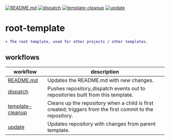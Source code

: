 [![README.md](https://github.com/jmpa-oss/root-template/actions/workflows/README.md.yml/badge.svg)](https://github.com/jmpa-oss/root-template/actions/workflows/README.md.yml)
[![dispatch](https://github.com/jmpa-oss/root-template/actions/workflows/dispatch.yml/badge.svg)](https://github.com/jmpa-oss/root-template/actions/workflows/dispatch.yml)
[![template-cleanup](https://github.com/jmpa-oss/root-template/actions/workflows/template-cleanup.yml/badge.svg)](https://github.com/jmpa-oss/root-template/actions/workflows/template-cleanup.yml)
[![update](https://github.com/jmpa-oss/root-template/actions/workflows/update.yml/badge.svg)](https://github.com/jmpa-oss/root-template/actions/workflows/update.yml)

# root-template

```diff
+ The root template, used for other projects / other templates.
```

## workflows

workflow|description
---|---
[README.md](.github/workflows/README.md.yml)|Updates the README.md with new changes.
[dispatch](.github/workflows/dispatch.yml)|Pushes repository_dispatch events out to repositories built from this template.
[template-cleanup](.github/workflows/template-cleanup.yml)|Cleans up the repository when a child is first created; triggers from the first commit to the repository.
[update](.github/workflows/update.yml)|Updates repository with changes from parent template.

